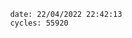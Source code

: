 

                date: 22/04/2022 22:42:13
                cycles: 55920

                         